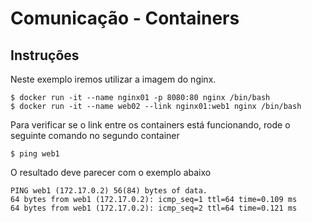 # Comunicação - Containers

## Instruções

Neste exemplo iremos utilizar a imagem do nginx.

```
$ docker run -it --name nginx01 -p 8080:80 nginx /bin/bash
$ docker run -it --name web02 --link nginx01:web1 nginx /bin/bash
```

Para verificar se o link entre os containers está funcionando, rode o seguinte comando no segundo container

```
$ ping web1
```

O resultado deve parecer com o exemplo abaixo

```
PING web1 (172.17.0.2) 56(84) bytes of data.
64 bytes from web1 (172.17.0.2): icmp_seq=1 ttl=64 time=0.109 ms
64 bytes from web1 (172.17.0.2): icmp_seq=2 ttl=64 time=0.121 ms
```
